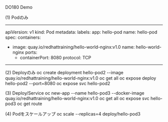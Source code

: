 DO180 Demo


(1) Podのみ

---
apiVersion: v1
kind: Pod
metadata:
  labels:
    app: hello-pod
  name: hello-pod
spec:
  containers:
  - image: quay.io/redhattraining/hello-world-nginx:v1.0
    name: hello-world-nginx
    ports:
    - containerPort: 8080
      protocol: TCP
---

(2) Deployのみ
oc create deployment hello-pod2 --image quay.io/redhattraining/hello-world-nginx:v1.0
oc get all
oc expose deploy hello-pod2 --port=8080
oc expose svc hello-pod2

(3) Deploy/Service
oc new-app --name hello-pod3 --docker-image quay.io/redhattraining/hello-world-nginx:v1.0 
oc get all
oc expose svc hello-pod3
oc get route

(4) Podをスケールアップ
oc scale --replicas=4 deploy/hello-pod3
